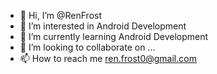 - 👋 Hi, I’m @RenFrost
- 👀 I’m interested in Android Development
- 🌱 I’m currently learning Android Development
- 💞️ I’m looking to collaborate on ...
- 📫 How to reach me ren.frost0@gmail.com

<!---
RenFrost/RenFrost is a ✨ special ✨ repository because its `README.md` (this file) appears on your GitHub profile.
You can click the Preview link to take a look at your changes.
--->
